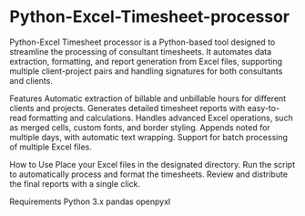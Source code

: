 # Python-Excel-Timesheet-processor
Python-Excel Timesheet processor is a Python-based tool designed to streamline the processing of consultant timesheets. It automates data extraction, formatting, and report generation from Excel files, supporting multiple client-project pairs and handling signatures for both consultants and clients.

Features
Automatic extraction of billable and unbillable hours for different clients and projects.
Generates detailed timesheet reports with easy-to-read formatting and calculations.
Handles advanced Excel operations, such as merged cells, custom fonts, and border styling.
Appends noted for multiple days, with automatic text wrapping.
Support for batch processing of multiple Excel files.

How to Use
Place your Excel files in the designated directory.
Run the script to automatically process and format the timesheets.
Review and distribute the final reports with a single click.


Requirements
Python 3.x
pandas
openpyxl

